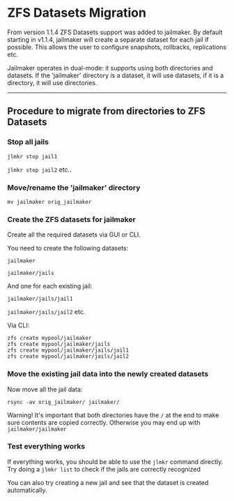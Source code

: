 # ZFS Datasets Migration

From version 1.1.4 ZFS Datasets support was added to jailmaker.
By default starting in v1.1.4, jailmaker will create a separate dataset for each jail if possible. This allows the user to configure snapshots, rollbacks, replications etc.

Jailmaker operates in dual-mode: it supports using both directories and datasets. If the 'jailmaker' directory is a dataset, it will use datasets, if it is a directory, it will use directories.
___
## Procedure to migrate from directories to ZFS Datasets

### Stop all jails

`jlmkr stop jail1`

`jlmkr stop jail2`
etc..

### Move/rename the 'jailmaker' directory

`mv jailmaker orig_jailmaker`

### Create the ZFS datasets for jailmaker

Create all the required datasets via GUI or CLI.

You need to create the following datasets:

`jailmaker`

`jailmaker/jails`

And one for each existing jail:

`jailmaker/jails/jail1`

`jailmaker/jails/jail2`
etc.


Via CLI:
```
zfs create mypool/jailmaker
zfs create mypool/jailmaker/jails
zfs create mypool/jailmaker/jails/jail1
zfs create mypool/jailmaker/jails/jail2
```


### Move the existing jail data into the newly created datasets

Now move all the jail data:

`rsync -av orig_jailmaker/ jailmaker/`

Warning! It's important that both directories have the `/` at the end to make sure contents are copied correctly. Otherwise you may end up with `jailmaker/jailmaker`

### Test everything works

If everything works, you should be able to use the `jlmkr` command directly. Try doing a `jlmkr list` to check if the jails are correctly recognized

You can also try creating a new jail and see that the dataset is created automatically.